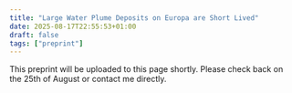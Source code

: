 ```yaml
---
title: "Large Water Plume Deposits on Europa are Short Lived"
date: 2025-08-17T22:55:53+01:00
draft: false
tags: ["preprint"]
---
```


This preprint will be uploaded to this page shortly. Please check back on the 25th of August or contact me directly.

